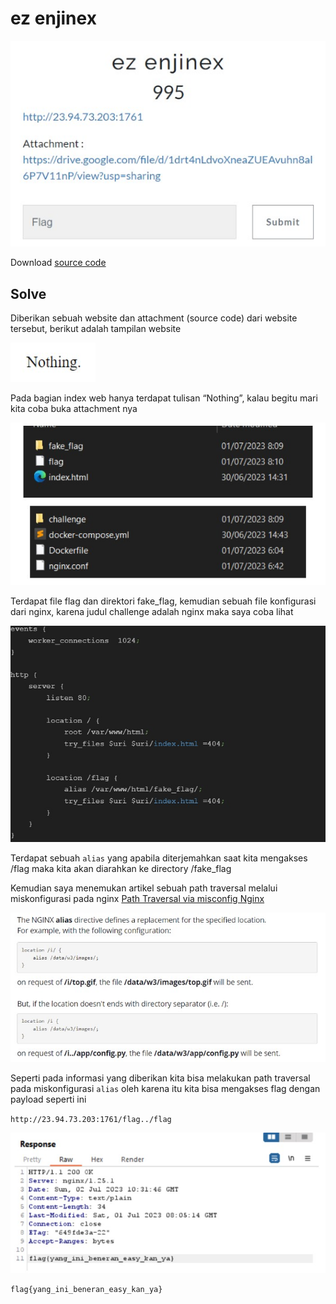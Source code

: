 # ez enjinex

![chall](images/chall.jpg)

Download [source code](files/ez-enjinex-participant.zip)

## Solve

Diberikan sebuah website dan attachment (source code) dari website tersebut, berikut adalah tampilan website

![nothing](images/nothing.jpg)

Pada bagian index web hanya terdapat tulisan “Nothing”, kalau begitu mari kita coba buka attachment nya

![solve1](images/solve1.jpg)

Terdapat file flag dan direktori fake_flag, kemudian sebuah file konfigurasi dari nginx, karena judul challenge adalah nginx maka saya coba lihat 

![solve2](images/solve2.jpg)

Terdapat sebuah `alias` yang apabila diterjemahkan saat kita mengakses /flag maka kita akan diarahkan ke directory /fake_flag

Kemudian saya menemukan artikel sebuah path traversal melalui miskonfigurasi pada nginx [Path Traversal via misconfig Nginx](https://www.acunetix.com/vulnerabilities/web/path-traversal-via-misconfigured-nginx-alias/)

![solve3](images/solve3.jpg)

Seperti pada informasi yang diberikan kita bisa melakukan path traversal pada miskonfigurasi `alias` oleh karena itu kita bisa mengakses flag dengan payload seperti ini

`http://23.94.73.203:1761/flag../flag`

![flag](images/flag.jpg)

```
flag{yang_ini_beneran_easy_kan_ya}
```